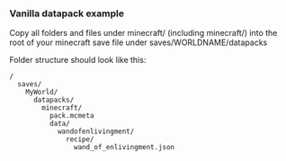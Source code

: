 ### Vanilla datapack example

Copy all folders and files under minecraft/ (including minecraft/) into the root of your minecraft save file under saves/WORLDNAME/datapacks

Folder structure should look like this:

```
/
  saves/
    MyWorld/
      datapacks/
        minecraft/
          pack.mcmeta
          data/
            wandofenlivingment/
              recipe/
                wand_of_enlivingment.json
```


